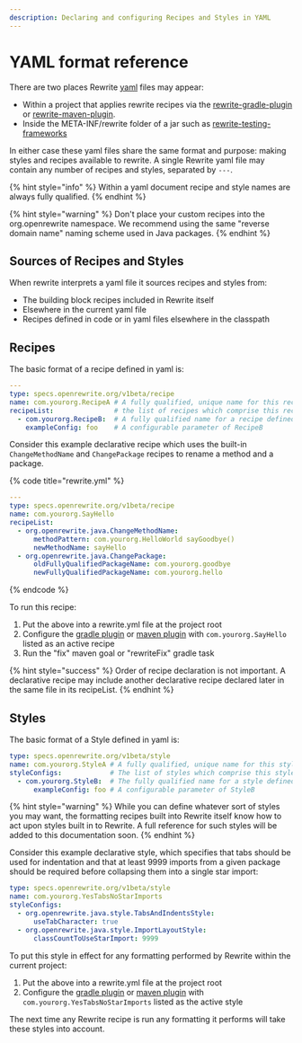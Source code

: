 ```yaml
---
description: Declaring and configuring Recipes and Styles in YAML
---
```


# YAML format reference

There are two places Rewrite [yaml](https://yaml.org/) files may appear:

* Within a project that applies rewrite recipes via the [rewrite-gradle-plugin](../../getting-started/rewrite-gradle-plugin.md) or [rewrite-maven-plugin](../../getting-started/rewrite-maven-plugin/). 
* Inside the META-INF/rewrite folder of a jar such as [rewrite-testing-frameworks](https://github.com/openrewrite/rewrite-testing-frameworks/tree/master/src/main/resources/META-INF/rewrite)

In either case these yaml files share the same format and purpose: making styles and recipes available to rewrite. A single Rewrite yaml file may contain any number of recipes and styles, separated by `---`. 

{% hint style="info" %}
Within a yaml document recipe and style names are always fully qualified. 
{% endhint %}

{% hint style="warning" %}
Don't place your custom recipes into the org.openrewrite namespace. We recommend using the same "reverse domain name" naming scheme used in Java packages. 
{% endhint %}

## Sources of Recipes and Styles

When rewrite interprets a yaml file it sources recipes and styles from:

* The building block recipes included in Rewrite itself
* Elsewhere in the current yaml file
* Recipes defined in code or in yaml files elsewhere in the classpath

## Recipes

The basic format of a recipe defined in yaml is:

```yaml
---
type: specs.openrewrite.org/v1beta/recipe
name: com.yourorg.RecipeA # A fully qualified, unique name for this recipe
recipeList:               # the list of recipes which comprise this recipe
  - com.yourorg.RecipeB:  # A fully qualified name for a recipe defined elsewhere
    exampleConfig: foo    # A configurable parameter of RecipeB
```

Consider this example declarative recipe which uses the built-in `ChangeMethodName` and `ChangePackage` recipes to rename a method and a package. 

{% code title="rewrite.yml" %}
```yaml
---
type: specs.openrewrite.org/v1beta/recipe
name: com.yourorg.SayHello
recipeList:
  - org.openrewrite.java.ChangeMethodName:
      methodPattern: com.yourorg.HelloWorld sayGoodbye()
      newMethodName: sayHello
  - org.openrewrite.java.ChangePackage:
      oldFullyQualifiedPackageName: com.yourorg.goodbye
      newFullyQualifiedPackageName: com.yourorg.hello
```
{% endcode %}

To run this recipe:

1. Put the above into a rewrite.yml file at the project root
2. Configure the [gradle plugin](gradle-plugin-configuration.md) or [maven plugin](rewrite-maven-plugin.md) with `com.yourorg.SayHello` listed as an active recipe
3. Run the "fix" maven goal or "rewriteFix" gradle task

{% hint style="success" %}
Order of recipe declaration is not important. A declarative recipe may include another declarative recipe declared later in the same file in its recipeList. 
{% endhint %}

## Styles

The basic format of a Style defined in yaml is:

```yaml
type: specs.openrewrite.org/v1beta/style
name: com.yourorg.StyleA # A fully qualified, unique name for this style
styleConfigs:            # The list of styles which comprise this style
  - com.yourorg.StyleB:  # The fully qualified name for a style defined elsewhere
      exampleConfig: foo # A configurable parameter of StyleB
```

{% hint style="warning" %}
While you can define whatever sort of styles you may want, the formatting recipes built into Rewrite itself know how to act upon styles built in to Rewrite. A full reference for such styles will be added to this documentation soon.
{% endhint %}

Consider this example declarative style, which specifies that tabs should be used for indentation and that at least 9999 imports from a given package should be required before collapsing them into a single star import:

```yaml
type: specs.openrewrite.org/v1beta/style
name: com.yourorg.YesTabsNoStarImports
styleConfigs:
  - org.openrewrite.java.style.TabsAndIndentsStyle:
      useTabCharacter: true
  - org.openrewrite.java.style.ImportLayoutStyle:
      classCountToUseStarImport: 9999
```

To put this style in effect for any formatting performed by Rewrite within the current project:

1. Put the above into a rewrite.yml file at the project root
2. Configure the [gradle plugin](gradle-plugin-configuration.md) or [maven plugin](rewrite-maven-plugin.md) with `com.yourorg.YesTabsNoStarImports` listed as the active style

The next time any Rewrite recipe is run any formatting it performs will take these styles into account.

